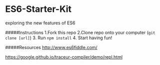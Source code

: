 # ES6-Starter-Kit
exploring the new features of ES6

#####Instructions
1.Fork this repo
2.Clone repo onto your computer (``git clone [url]``)
3. Run ``npm install``
4. Start having fun!

#####Resources
http://www.es6fiddle.com/

https://google.github.io/traceur-compiler/demo/repl.html